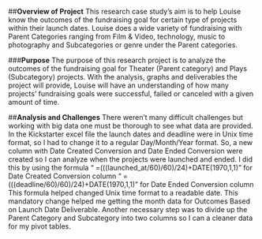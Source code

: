##**Overview of Project**
This research case study’s aim is to help Louise know the outcomes of the fundraising goal for certain type of projects within their launch dates. Louise does a wide variety of fundraising with Parent Categories ranging from Film & Video, technology, music to photography and Subcategories or genre under the Parent categories. 

###**Purpose**
The purpose of this research project is to analyze the outcomes of the fundraising goal for Theater (Parent category) and Plays (Subcategory) projects. With the analysis, graphs and deliverables the project will provide, Louise will have an understanding of how many projects’ fundraising goals were successful, failed or canceled with a given amount of time.  


##**Analysis and Challenges**
There weren’t many difficult challenges but working with big data one must be thorough to see what data are provided. In the Kickstarter excel file the launch dates and deadline were in Unix time format, so I had to change it to a regular Day/Month/Year format. So, a new column with Date Created Conversion and Date Ended Conversion were created so I can analyze when the projects were launched and ended. I did this by using the formula
“ =(((launched_at/60)/60)/24)+DATE(1970,1,1)” for Date Created Conversion column 
“ =(((deadline/60)/60)/24)+DATE(1970,1,1)”  for Date Ended Conversion column 
This formula helped changed Unix time format to a readable date. This mandatory change helped me getting the month data for Outcomes Based on Launch Date Deliverable. 
Another necessary step was to divide up the Parent Category and Subcategory into two columns so I can a cleaner data for my pivot tables. 

